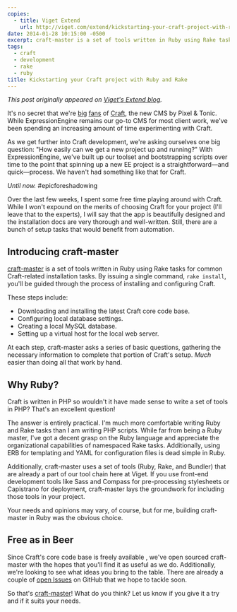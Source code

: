 ```yaml
---
copies:
  - title: Viget Extend
    url: http://viget.com/extend/kickstarting-your-craft-project-with-ruby-and-rake
date: 2014-01-28 10:15:00 -0500
excerpt: craft-master is a set of tools written in Ruby using Rake tasks for common Craft-related installation tasks.
tags:
  - craft
  - development
  - rake
  - ruby
title: Kickstarting your Craft project with Ruby and Rake
---
```


_This post originally appeared on [Viget's Extend blog](http://viget.com/extend/kickstarting-your-craft-project-with-ruby-and-rake)._

It's no secret that we're [big](http://viget.com/extend/getting-crafty) [fans](http://viget.com/extend/reroute-plugin-for-craft) of [Craft](http://buildwithcraft.com/), the new CMS by Pixel & Tonic. While ExpressionEngine remains our go-to CMS for most client work, we've been spending an increasing amount of time experimenting with Craft.

As we get further into Craft development, we're asking ourselves one big question: "How easily can we get a new project up and running?" With ExpressionEngine, we've built up our toolset and bootstrapping scripts over time to the point that spinning up a new EE project is a straightforward—and quick—process. We haven't had something like that for Craft.

_Until now._ #epicforeshadowing

Over the last few weeks, I spent some free time playing around with Craft. While I won't expound on the merits of choosing Craft for your project (I'll leave that to the experts), I will say that the app is beautifully designed and the installation docs are very thorough and well-written. Still, there are a bunch of setup tasks that would benefit from automation.


## Introducing craft-master

[craft-master](https://github.com/vigetlabs/craft-master) is a set of tools written in Ruby using Rake tasks for common Craft-related installation tasks. By issuing a single command, `rake install`, you'll be guided through the process of installing and configuring Craft.

These steps include:

* Downloading and installing the latest Craft core code base.
* Configuring local database settings.
* Creating a local MySQL database.
* Setting up a virtual host for the local web server.

At each step, craft-master asks a series of basic questions, gathering the necessary information to complete that portion of Craft's setup. _Much_ easier than doing all that work by hand.


## Why Ruby?

Craft is written in PHP so wouldn't it have made sense to write a set of tools in PHP? That's an excellent question!

The answer is entirely practical. I'm much more comfortable writing Ruby and Rake tasks than I am writing PHP scripts. While far from being a Ruby master, I've got a decent grasp on the Ruby language and appreciate the organizational capabilities of namespaced Rake tasks. Additionally, using ERB for templating and YAML for configuration files is dead simple in Ruby.

Additionally, craft-master uses a set of tools (Ruby, Rake, and Bundler) that are already a part of our tool chain here at Viget. If you use front-end development tools like Sass and Compass for pre-processing stylesheets or Capistrano for deployment, craft-master lays the groundwork for including those tools in your project.

Your needs and opinions may vary, of course, but for me, building craft-master in Ruby was the obvious choice.


## Free as in Beer

Since Craft's core code base is freely available , we've open sourced craft-master with the hopes that you'll find it as useful as we do. Additionally, we're looking to see what ideas you bring to the table. There are already a couple of [open Issues](https://github.com/vigetlabs/craft-master/issues?state=open) on GitHub that we hope to tackle soon.

So that's [craft-master](https://github.com/vigetlabs/craft-master)! What do you think? Let us know if you give it a try and if it suits your needs.